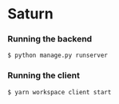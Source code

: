 # Saturn

### Running the backend
```
$ python manage.py runserver
```

### Running the client
```
$ yarn workspace client start
```
